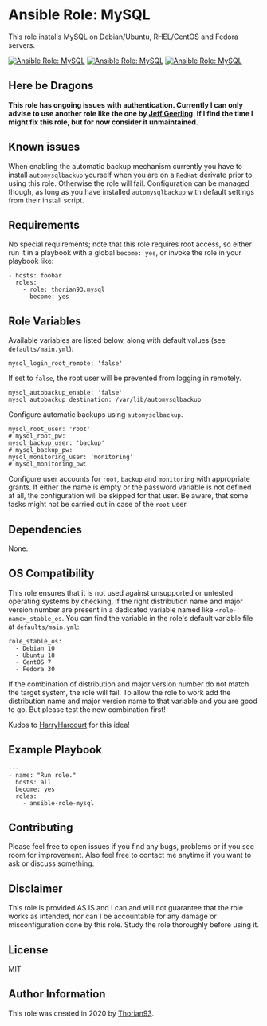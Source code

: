 # Ansible Role: MySQL

This role installs MySQL on Debian/Ubuntu, RHEL/CentOS and Fedora servers.

[![Ansible Role: MySQL](https://img.shields.io/ansible/role/55139?style=flat-square)](https://galaxy.ansible.com/thorian93/mysql)
[![Ansible Role: MySQL](https://img.shields.io/ansible/quality/55139?style=flat-square)](https://galaxy.ansible.com/thorian93/mysql)
[![Ansible Role: MySQL](https://img.shields.io/ansible/role/d/55139?style=flat-square)](https://galaxy.ansible.com/thorian93/mysql)

## Here be Dragons

**This role has ongoing issues with authentication. Currently I can only advise to use another role like the one by [Jeff Geerling](https://galaxy.ansible.com/geerlingguy/mysql). If I find the time I might fix this role, but for now consider it unmaintained.**

## Known issues

When enabling the automatic backup mechanism currently you have to install `automysqlbackup` yourself when you are on a `RedHat` derivate prior to using this role. Otherwise the role will fail. Configuration can be managed though, as long as you have installed `automysqlbackup` with default settings from their install script.

## Requirements

No special requirements; note that this role requires root access, so either run it in a playbook with a global `become: yes`, or invoke the role in your playbook like:

    - hosts: foobar
      roles:
        - role: thorian93.mysql
          become: yes

## Role Variables

Available variables are listed below, along with default values (see `defaults/main.yml`):

    mysql_login_root_remote: 'false'

If set to `false`, the root user will be prevented from logging in remotely.

    mysql_autobackup_enable: 'false'
    mysql_autobackup_destination: /var/lib/automysqlbackup

Configure automatic backups using `automysqlbackup`.

    mysql_root_user: 'root'
    # mysql_root_pw:
    mysql_backup_user: 'backup'
    # mysql_backup_pw:
    mysql_monitoring_user: 'monitoring'
    # mysql_monitoring_pw:

Configure user accounts for `root`, `backup` and `monitoring` with appropriate grants. If either the name is empty or the password variable is not defined at all, the configuration will be skipped for that user. Be aware, that some tasks might not be carried out in case of the `root` user.

## Dependencies

None.

## OS Compatibility

This role ensures that it is not used against unsupported or untested operating systems by checking, if the right distribution name and major version number are present in a dedicated variable named like `<role-name>_stable_os`. You can find the variable in the role's default variable file at `defaults/main.yml`:

    role_stable_os:
      - Debian 10
      - Ubuntu 18
      - CentOS 7
      - Fedora 30

If the combination of distribution and major version number do not match the target system, the role will fail. To allow the role to work add the distribution name and major version name to that variable and you are good to go. But please test the new combination first!

Kudos to [HarryHarcourt](https://github.com/HarryHarcourt) for this idea!

## Example Playbook

    ---
    - name: "Run role."
      hosts: all
      become: yes
      roles:
        - ansible-role-mysql

## Contributing

Please feel free to open issues if you find any bugs, problems or if you see room for improvement. Also feel free to contact me anytime if you want to ask or discuss something.

## Disclaimer

This role is provided AS IS and I can and will not guarantee that the role works as intended, nor can I be accountable for any damage or misconfiguration done by this role. Study the role thoroughly before using it.

## License

MIT

## Author Information

This role was created in 2020 by [Thorian93](http://thorian93.de/).
